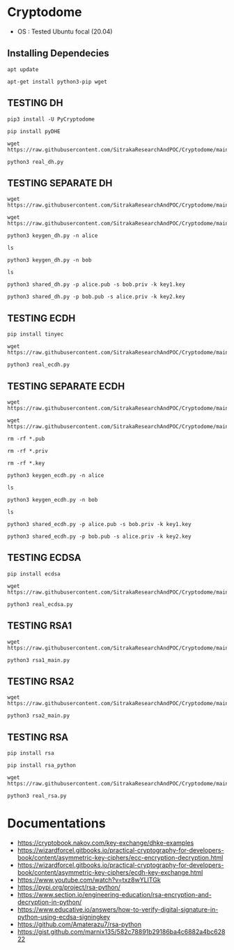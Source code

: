 # Cryptodome
* OS : Tested Ubuntu focal (20.04)

## Installing Dependecies
```
apt update
```
```
apt-get install python3-pip wget
```

##  TESTING DH
```
pip3 install -U PyCryptodome
```
```
pip install pyDHE
```
```
wget https://raw.githubusercontent.com/SitrakaResearchAndPOC/Cryptodome/main/real_dh.py
```
```
python3 real_dh.py 
```

## TESTING SEPARATE DH
```
wget https://raw.githubusercontent.com/SitrakaResearchAndPOC/Cryptodome/main/keygen_dh.py
```
```
wget  https://raw.githubusercontent.com/SitrakaResearchAndPOC/Cryptodome/main/shared_dh.py
```
```
python3 keygen_dh.py -n alice
```
```
ls
```
```
python3 keygen_dh.py -n bob
```
```
ls
```
```
python3 shared_dh.py -p alice.pub -s bob.priv -k key1.key
```
```
python3 shared_dh.py -p bob.pub -s alice.priv -k key2.key
```

## TESTING ECDH
```
pip install tinyec
```
```
wget https://raw.githubusercontent.com/SitrakaResearchAndPOC/Cryptodome/main/real_ecdh.py
```
```
python3 real_ecdh.py 
```
## TESTING SEPARATE ECDH

```
wget https://raw.githubusercontent.com/SitrakaResearchAndPOC/Cryptodome/main/keygen_ecdh.py
```
```
wget  https://raw.githubusercontent.com/SitrakaResearchAndPOC/Cryptodome/main/shared_ecdh.py
```
```
rm -rf *.pub
```
```
rm -rf *.priv
```
```
rm -rf *.key
```
```
python3 keygen_ecdh.py -n alice
```
```
ls
```
```
python3 keygen_ecdh.py -n bob
```
```
ls
```
```
python3 shared_ecdh.py -p alice.pub -s bob.priv -k key1.key
```
```
python3 shared_ecdh.py -p bob.pub -s alice.priv -k key2.key
```
## TESTING ECDSA
```
pip install ecdsa
```
```
wget  https://raw.githubusercontent.com/SitrakaResearchAndPOC/Cryptodome/main/real_ecdsa.py
```
```
python3 real_ecdsa.py
```

## TESTING RSA1
```
wget  https://raw.githubusercontent.com/SitrakaResearchAndPOC/Cryptodome/main/rsa1_main.py
```
```
python3 rsa1_main.py
```


## TESTING RSA2

```
wget  https://raw.githubusercontent.com/SitrakaResearchAndPOC/Cryptodome/main/rsa2_main.py
```
```
python3 rsa2_main.py
```

## TESTING RSA
```
pip install rsa
```
```
pip install rsa_python
```
```
wget  https://raw.githubusercontent.com/SitrakaResearchAndPOC/Cryptodome/main/real_rsa.py
```
```
python3 real_rsa.py
```



# Documentations
* https://cryptobook.nakov.com/key-exchange/dhke-examples
* https://wizardforcel.gitbooks.io/practical-cryptography-for-developers-book/content/asymmetric-key-ciphers/ecc-encryption-decryption.html
* https://wizardforcel.gitbooks.io/practical-cryptography-for-developers-book/content/asymmetric-key-ciphers/ecdh-key-exchange.html
* https://www.youtube.com/watch?v=txz8wYLITGk
* https://pypi.org/project/rsa-python/
* https://www.section.io/engineering-education/rsa-encryption-and-decryption-in-python/
* https://www.educative.io/answers/how-to-verify-digital-signature-in-python-using-ecdsa-signingkey
* https://github.com/Amaterazu7/rsa-python
* https://gist.github.com/marnix135/582c78891b29186ba4c6882a4bc62822

